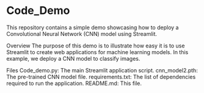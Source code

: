 # Code_Demo

This repository contains a simple demo showcasing how to deploy a Convolutional Neural Network (CNN) model using Streamlit.

Overview
The purpose of this demo is to illustrate how easy it is to use Streamlit to create web applications for machine learning models. In this example, we deploy a CNN model to classify images.

Files
Code_demo.py: The main Streamlit application script.
cnn_model2.pth: The pre-trained CNN model file.
requirements.txt: The list of dependencies required to run the application.
README.md: This file.
